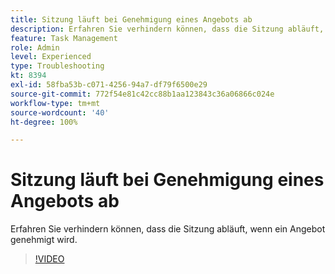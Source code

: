 ```yaml
---
title: Sitzung läuft bei Genehmigung eines Angebots ab
description: Erfahren Sie verhindern können, dass die Sitzung abläuft, wenn ein Angebot genehmigt wird.
feature: Task Management
role: Admin
level: Experienced
type: Troubleshooting
kt: 8394
exl-id: 58fba53b-c071-4256-94a7-df79f6500e29
source-git-commit: 772f54e81c42cc88b1aa123843c36a06866c024e
workflow-type: tm+mt
source-wordcount: '40'
ht-degree: 100%

---
```


# Sitzung läuft bei Genehmigung eines Angebots ab

Erfahren Sie verhindern können, dass die Sitzung abläuft, wenn ein Angebot genehmigt wird.

>[!VIDEO](https://video.tv.adobe.com/v/335898?quality=12)
